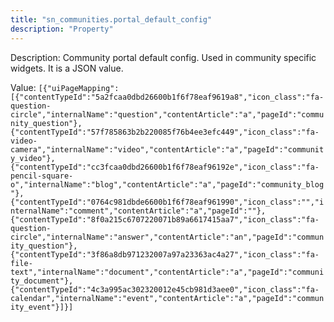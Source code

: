 ```yaml
---
title: "sn_communities.portal_default_config"
description: "Property"
---
```


Description: Community portal default config. Used in community specific widgets. It is a JSON value.

Value: `[{"uiPageMapping":[{"contentTypeId":"5a2fcaa0dbd26600b1f6f78eaf9619a8","icon_class":"fa-question-circle","internalName":"question","contentArticle":"a","pageId":"community_question"},{"contentTypeId":"57f785863b2b220085f76b4ee3efc449","icon_class":"fa-video-camera","internalName":"video","contentArticle":"a","pageId":"community_video"},{"contentTypeId":"cc3fcaa0dbd26600b1f6f78eaf96192e","icon_class":"fa-pencil-square-o","internalName":"blog","contentArticle":"a","pageId":"community_blog"},{"contentTypeId":"0764c981dbde6600b1f6f78eaf961990","icon_class":"","internalName":"comment","contentArticle":"a","pageId":""},{"contentTypeId":"8f0a215c6707220071b89a6617415aa7","icon_class":"fa-question-circle","internalName":"answer","contentArticle":"an","pageId":"community_question"},{"contentTypeId":"3f86a8db971232007a97a23363ac4a27","icon_class":"fa-file-text","internalName":"document","contentArticle":"a","pageId":"community_document"},{"contentTypeId":"4c3a995ac302320012e45cb981d3aee0","icon_class":"fa-calendar","internalName":"event","contentArticle":"a","pageId":"community_event"}]}]`
